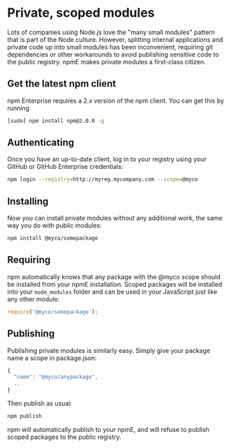 <!--
title: Using npm Enterprise
order: 4
-->

# Private, scoped modules

Lots of companies using Node.js love the "many small modules" pattern that is
part of the Node culture. However, splitting internal applications and private
code up into small modules has been inconvenient, requiring git dependencies or
other workarounds to avoid publishing sensitive code to the public registry.
npmE makes private modules a first-class citizen.

## Get the latest npm client

npm Enterprise requires a 2.x version of the npm client. You can get this
by running

```bash
[sudo] npm install npm@2.0.0 -g
 ```

## Authenticating

Once you have an up-to-date client, log in to your registry using your
GitHub or GitHub Enterprise credentials:

```bash
npm login --registry=http://myreg.mycompany.com --scope=@myco
```

## Installing

Now you can install private modules without any additional work, the same way
you do with public modules:

```bash
npm install @myco/somepackage
```

## Requiring

npm automatically knows that any package with the @myco scope should be
installed from your npmE installation. Scoped packages will be installed into
your `node_modules` folder and can be used in your JavaScript just like any
other module:

```js
require('@myco/somepackage');
```

## Publishing

Publishing private modules is similarly easy. Simply give your package
name a scope in package.json:

```js
{
  "name": "@myco/anypackage",
  ..
}
```

Then publish as usual:

```bash
npm publish
```

npm will automatically publish to your npmE, and will refuse to publish scoped
packages to the public registry.
